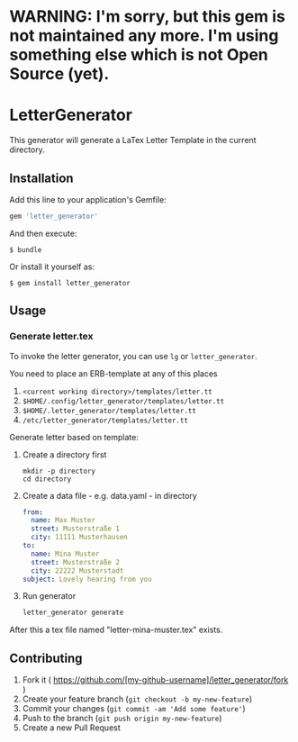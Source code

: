 # WARNING: I'm sorry, but this gem is not maintained any more. I'm using something else which is not Open Source (yet).

# LetterGenerator

This generator will generate a LaTex Letter Template in the current directory.

## Installation

Add this line to your application's Gemfile:

```ruby
gem 'letter_generator'
```

And then execute:

    $ bundle

Or install it yourself as:

    $ gem install letter_generator

## Usage


### Generate letter.tex

To invoke the letter generator, you can use `lg` or `letter_generator`.

You need to place an ERB-template at any of this places

1. `<current working directory>/templates/letter.tt`
2. `$HOME/.config/letter_generator/templates/letter.tt`
3. `$HOME/.letter_generator/templates/letter.tt`
4. `/etc/letter_generator/templates/letter.tt`

Generate letter based on template:

1. Create a directory first

   ```
   mkdir -p directory
   cd directory
   ```

2. Create a data file - e.g. data.yaml - in directory

   ```yaml
   from:
     name: Max Muster
     street: Musterstraße 1
     city: 11111 Musterhausen
   to:
     name: Mina Muster
     street: Musterstraße 2
     city: 22222 Musterstadt
   subject: Lovely hearing from you
   ```

3. Run generator

    ```bash
    letter_generator generate
    ```

After this a tex file named "letter-mina-muster.tex" exists.

## Contributing

1. Fork it ( https://github.com/[my-github-username]/letter_generator/fork )
2. Create your feature branch (`git checkout -b my-new-feature`)
3. Commit your changes (`git commit -am 'Add some feature'`)
4. Push to the branch (`git push origin my-new-feature`)
5. Create a new Pull Request
